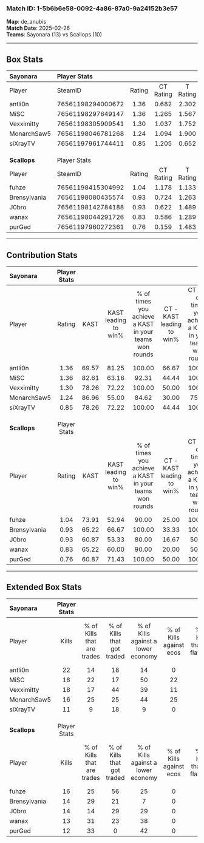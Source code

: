 ### Match ID: 1-5b6b6e58-0092-4a86-87a0-9a24152b3e57  
**Map**: de_anubis  
**Match Date**: 2025-02-26  
**Teams**: Sayonara (13) vs Scallops (10)  

---  

## Box Stats  

| **Sayonara** | Player Stats      |        |           |          |       |      |       |         |        |      |     |
| :- | :- | :-: | :-: | :-: | :-: | :-: | :-: | :-: | :-: | :-: | :-: |
| Player       | SteamID           | Rating | CT Rating | T Rating | KAST  | ADR  | Kills | Assists | Deaths | K/D  | HS% |
| antli0n      | 76561198294000672 |  1.36  |   0.682   |  2.302   | 69.57 | 92.4 |  22   |    4    |   15   | 1.47 | 54  |
| MiSC         | 76561198297649147 |  1.36  |   1.265   |  1.567   | 82.61 | 81.0 |  18   |    4    |   11   | 1.64 | 22  |
| Vexximitty   | 76561198305909541 |  1.30  |   1.037   |  1.752   | 78.26 | 83.8 |  18   |    6    |   13   | 1.38 | 72  |
| MonarchSaw5  | 76561198046781268 |  1.24  |   1.094   |  1.900   | 86.96 | 78.2 |  16   |    5    |   14   | 1.14 | 37  |
| siXrayTV     | 76561197961744411 |  0.85  |   1.205   |  0.652   | 78.26 | 54.0 |  11   |    5    |   17   | 0.65 | 45  |
|              |                   |        |           |          |       |      |       |         |        |      |     |
|              |                   |        |           |          |       |      |       |         |        |      |     |
|              |                   |        |           |          |       |      |       |         |        |      |     |
| **Scallops** | Player Stats      |        |           |          |       |      |       |         |        |      |     |
| Player       | SteamID           | Rating | CT Rating | T Rating | KAST  | ADR  | Kills | Assists | Deaths | K/D  | HS% |
| fuhze        | 76561198415304992 |  1.04  |   1.178   |  1.133   | 73.91 | 78.2 |  16   |    6    |   19   | 0.84 | 75  |
| Brensylvania | 76561198080435574 |  0.93  |   0.724   |  1.263   | 65.22 | 61.7 |  14   |    4    |   15   | 0.93 | 50  |
| J0bro        | 76561198142784188 |  0.93  |   0.622   |  1.489   | 60.87 | 86.5 |  14   |    8    |   18   | 0.78 | 35  |
| wanax        | 76561198044291726 |  0.83  |   0.586   |  1.289   | 65.22 | 50.2 |  13   |    4    |   16   | 0.81 | 38  |
| purGed       | 76561197960272361 |  0.76  |   0.159   |  1.483   | 60.87 | 59.9 |  12   |    6    |   18   | 0.67 |  0  |
---  

## Contribution Stats  

| **Sayonara** | Player Stats |       |                      |                                                        |                           |                                                             |                          |                                                            |
| :- | :-: | :-: | :-: | :-: | :-: | :-: | :-: | :-: |
| Player       |    Rating    | KAST  | KAST leading to win% | % of times you achieve a KAST in your teams won rounds | CT - KAST leading to win% | CT - % of times you achieve a KAST in your teams won rounds | T - KAST leading to win% | T - % of times you achieve a KAST in your teams won rounds |
| antli0n      |     1.36     | 69.57 |        81.25         |                         100.00                         |           66.67           |                           100.00                            |          90.00           |                           100.00                           |
| MiSC         |     1.36     | 82.61 |        63.16         |                         92.31                          |           44.44           |                           100.00                            |          80.00           |                           88.89                            |
| Vexximitty   |     1.30     | 78.26 |        72.22         |                         100.00                         |           50.00           |                           100.00                            |          90.00           |                           100.00                           |
| MonarchSaw5  |     1.24     | 86.96 |        55.00         |                         84.62                          |           30.00           |                            75.00                            |          80.00           |                           88.89                            |
| siXrayTV     |     0.85     | 78.26 |        72.22         |                         100.00                         |           44.44           |                           100.00                            |          100.00          |                           100.00                           |
|              |              |       |                      |                                                        |                           |                                                             |                          |                                                            |
|              |              |       |                      |                                                        |                           |                                                             |                          |                                                            |
|              |              |       |                      |                                                        |                           |                                                             |                          |                                                            |
| **Scallops** | Player Stats |       |                      |                                                        |                           |                                                             |                          |                                                            |
| Player       |    Rating    | KAST  | KAST leading to win% | % of times you achieve a KAST in your teams won rounds | CT - KAST leading to win% | CT - % of times you achieve a KAST in your teams won rounds | T - KAST leading to win% | T - % of times you achieve a KAST in your teams won rounds |
| fuhze        |     1.04     | 73.91 |        52.94         |                         90.00                          |           25.00           |                           100.00                            |          77.78           |                           87.50                            |
| Brensylvania |     0.93     | 65.22 |        66.67         |                         100.00                         |           33.33           |                           100.00                            |          88.89           |                           100.00                           |
| J0bro        |     0.93     | 60.87 |        53.33         |                         80.00                          |           16.67           |                            50.00                            |          77.78           |                           87.50                            |
| wanax        |     0.83     | 65.22 |        60.00         |                         90.00                          |           20.00           |                            50.00                            |          80.00           |                           100.00                           |
| purGed       |     0.76     | 60.87 |        71.43         |                         100.00                         |           50.00           |                           100.00                            |          80.00           |                           100.00                           |
---  

## Extended Box Stats  

| **Sayonara** | Player Stats |                            |                            |                                    |                         |                              |                                 |        |                             |                                     |                          |                               |                            |
| :- | :-: | :-: | :-: | :-: | :-: | :-: | :-: | :-: | :-: | :-: | :-: | :-: | :-: |
| Player       |    Kills     | % of Kills that are trades | % of Kills that got traded | % of Kills against a lower economy | % of Kills against ecos | % of Kills that are flawless | % of Kills that are close duels | Deaths | % of Deaths that get traded | % of Deaths against a lower economy | % of Deaths against ecos | % of Deaths that are flawless | % of Deaths that are close |
| antli0n      |      22      |             14             |             18             |                 14                 |            0            |              64              |                0                |   15   |             27              |                 20                  |            7             |              73               |             0              |
| MiSC         |      18      |             22             |             17             |                 50                 |           22            |              67              |                6                |   11   |             18              |                  9                  |            0             |              64               |             0              |
| Vexximitty   |      18      |             17             |             44             |                 39                 |           11            |              67              |                0                |   13   |             23              |                 15                  |            8             |              46               |             8              |
| MonarchSaw5  |      16      |             25             |             25             |                 44                 |           25            |              75              |                6                |   14   |             43              |                 21                  |            0             |              36               |             0              |
| siXrayTV     |      11      |             9              |             18             |                 9                  |            0            |              73              |                9                |   17   |             24              |                 18                  |            0             |              65               |             6              |
|              |              |                            |                            |                                    |                         |                              |                                 |        |                             |                                     |                          |                               |                            |
|              |              |                            |                            |                                    |                         |                              |                                 |        |                             |                                     |                          |                               |                            |
|              |              |                            |                            |                                    |                         |                              |                                 |        |                             |                                     |                          |                               |                            |
| **Scallops** | Player Stats |                            |                            |                                    |                         |                              |                                 |        |                             |                                     |                          |                               |                            |
| Player       |    Kills     | % of Kills that are trades | % of Kills that got traded | % of Kills against a lower economy | % of Kills against ecos | % of Kills that are flawless | % of Kills that are close duels | Deaths | % of Deaths that get traded | % of Deaths against a lower economy | % of Deaths against ecos | % of Deaths that are flawless | % of Deaths that are close |
| fuhze        |      16      |             25             |             56             |                 25                 |            0            |              56              |                0                |   19   |             26              |                 11                  |            0             |              63               |             5              |
| Brensylvania |      14      |             29             |             21             |                 7                  |            0            |              50              |                0                |   15   |             20              |                 13                  |            0             |              60               |             0              |
| J0bro        |      14      |             14             |             29             |                 29                 |            0            |              64              |                0                |   18   |             22              |                 11                  |            0             |              72               |             0              |
| wanax        |      13      |             31             |             23             |                 38                 |            0            |              62              |               15                |   16   |             31              |                 19                  |            0             |              88               |             6              |
| purGed       |      12      |             33             |             0              |                 42                 |            0            |              58              |                0                |   18   |             22              |                 17                  |            0             |              61               |             6              |
